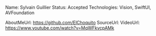 Name: Sylvain Guillier
Status: Accepted
Technologies: Vision, SwiftUI, AVFoundation

AboutMeUrl: https://github.com/ElChoquito
SourceUrl: 
VideoUrl: https://www.youtube.com/watch?v=MqWFkvcpAMk

<!---
EXAMPLE
Name: John Appleseed
Status: Submitted <or> Winner <or> Distinguished <or> Rejected
Technologies: SwiftUI, RealityKit, CoreGraphic

AboutMeUrl: https://linkedin.com/in/johnappleseed
SourceUrl: https://github.com/johnappleseed/wwdc2025
VideoUrl: https://youtu.be/ABCDE123456
-->
